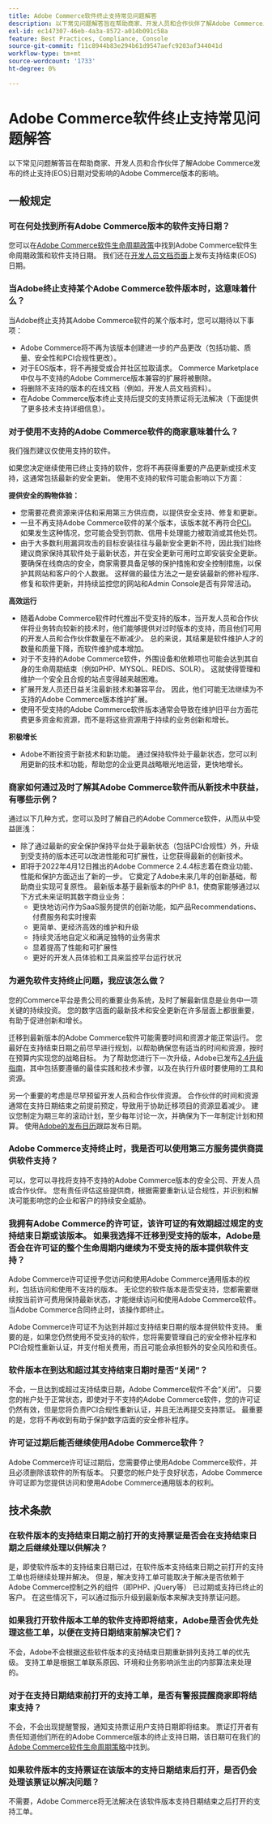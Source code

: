 ```yaml
---
title: Adobe Commerce软件终止支持常见问题解答
description: 以下常见问题解答旨在帮助商家、开发人员和合作伙伴了解Adobe Commerce发布的终止支持(EOS)日期对受影响的Adobe Commerce版本的影响。
exl-id: ec147307-46eb-4a3a-8572-a014b091c58a
feature: Best Practices, Compliance, Console
source-git-commit: f11c8944b83e294b61d9547aefc9203af344041d
workflow-type: tm+mt
source-wordcount: '1733'
ht-degree: 0%

---
```


# Adobe Commerce软件终止支持常见问题解答

以下常见问题解答旨在帮助商家、开发人员和合作伙伴了解Adobe Commerce发布的终止支持(EOS)日期对受影响的Adobe Commerce版本的影响。

## 一般规定

### 可在何处找到所有Adobe Commerce版本的软件支持日期？

您可以在[Adobe Commerce软件生命周期政策](https://www.adobe.com/content/dam/cc/en/legal/terms/enterprise/pdfs/Adobe-Commerce-Software-Lifecycle-Policy.pdf)中找到Adobe Commerce软件生命周期政策和软件支持日期。 我们还在[开发人员文档页面](https://devdocs.magento.com/release/released-versions.html)上发布支持结束(EOS)日期。

### 当Adobe终止支持某个Adobe Commerce软件版本时，这意味着什么？

当Adobe终止支持其Adobe Commerce软件的某个版本时，您可以期待以下事项：

* Adobe Commerce将不再为该版本创建进一步的产品更改（包括功能、质量、安全性和PCI合规性更改）。
* 对于EOS版本，将不再接受或合并社区拉取请求。 Commerce Marketplace中仅与不支持的Adobe Commerce版本兼容的扩展将被删除。
* 将删除不支持的版本的在线文档（例如，开发人员文档资料）。
* 在Adobe Commerce版本终止支持后提交的支持票证将无法解决（下面提供了更多技术支持详细信息）。

### 对于使用不支持的Adobe Commerce软件的商家意味着什么？

我们强烈建议仅使用支持的软件。

如果您决定继续使用已终止支持的软件，您将不再获得重要的产品更新或技术支持，这通常包括最新的安全更新。 使用不支持的软件可能会影响以下方面：

**提供安全的购物体验：**

* 您需要花费资源来评估和采用第三方供应商，以提供安全支持、修复和更新。
* 一旦不再支持Adobe Commerce软件的某个版本，该版本就不再符合[PCI](https://www.pcisecuritystandards.org/pci_security/maintaining_payment_security)。 如果发生这种情况，您可能会受到罚款、信用卡处理能力被取消或其他处罚。
* 由于大多数利用漏洞攻击的目标安装往往与最新安全更新不符，因此我们始终建议商家保持其软件处于最新状态，并在安全更新可用时立即安装安全更新。 要确保在线商店的安全，商家需要具备足够的保护措施和安全控制措施，以保护其网站和客户的个人数据。 这样做的最佳方法之一是安装最新的修补程序、修复和软件更新，并持续监控您的网站和Admin Console是否有异常活动。

**高效运行**

* 随着Adobe Commerce软件时代推出不受支持的版本，当开发人员和合作伙伴将业务转向较新的技术时，他们能够提供对过时版本的支持，而且他们可用的开发人员和合作伙伴数量在不断减少。 总的来说，其结果是软件维护人才的数量和质量下降，而软件维护成本增加。
* 对于不支持的Adobe Commerce软件，外围设备和依赖项也可能会达到其自身的生命周期结束（例如PHP、MYSQL、REDIS、SOLR）。 这就使得管理和维护一个安全且合规的站点变得越来越困难。
* 扩展开发人员还日益关注最新技术和兼容平台。 因此，他们可能无法继续为不支持的Adobe Commerce版本维护扩展。
* 使用不受支持的Adobe Commerce软件版本通常会导致在维护旧平台方面花费更多资金和资源，而不是将这些资源用于持续的业务创新和增长。

**积极增长**

* Adobe不断投资于新技术和新功能。 通过保持软件处于最新状态，您可以利用更新的技术和功能，帮助您的企业更具战略眼光地运营，更快地增长。

### 商家如何通过及时了解其Adobe Commerce软件而从新技术中获益，有哪些示例？

通过以下几种方式，您可以及时了解自己的Adobe Commerce软件，从而从中受益匪浅：

* 除了通过最新的安全保护保持平台处于最新状态（包括PCI合规性）外，升级到受支持的版本还可以改进性能和可扩展性，让您获得最新的创新技术。
* 即将于2022年4月12日推出的Adobe Commerce 2.4.4标志着在商业功能、性能和保护方面迈出了新的一步。 它奠定了Adobe未来几年的创新基础，帮助商业实现可复原性。 最新版本基于最新版本的PHP 8.1，使商家能够通过以下方式未来证明其数字商业业务：
   * 更快地访问作为SaaS服务提供的创新功能，如产品Recommendations、付费服务和实时搜索
   * 更简单、更经济高效的维护和升级
   * 持续灵活地自定义和满足独特的业务需求
   * 显着提高了性能和可扩展性
   * 更好的开发人员体验和工具来监控平台运行状况

### 为避免软件支持终止问题，我应该怎么做？

您的Commerce平台是贵公司的重要业务系统，及时了解最新信息是业务中一项关键的持续投资。 您的数字店面的最新技术和安全更新在许多层面上都很重要，有助于促进创新和增长。

迁移到最新版本的Adobe Commerce软件可能需要时间和资源才能正常运行。 您最好在支持结束日期之前尽早进行规划，以帮助确保您有适当的时间和资源，按时在预算内实现您的战略目标。 为了帮助您进行下一次升级，Adobe已发布[2.4升级指南](https://experienceleague.adobe.com/docs/commerce-operations/assets/adobe-commerce-2-4-upgrade-guide.pdf)，其中包括要遵循的最佳实践和技术步骤，以及在执行升级时要使用的工具和资源。

另一个重要的考虑是尽早预留开发人员和合作伙伴资源。 合作伙伴的时间和资源通常在支持日期结束之前提前预定，导致用于协助迁移项目的资源显着减少。 建议您制定为期三年的滚动计划，至少每年讨论一次，并确保为下一年制定计划和预算。 使用[Adobe的发布日历](https://devdocs.magento.com/release/)跟踪发布日期。

### Adobe Commerce支持终止时，我是否可以使用第三方服务提供商提供软件支持？

可以，您可以寻找将支持不支持的Adobe Commerce版本的安全公司、开发人员或合作伙伴。 您有责任评估这些提供商，根据需要重新认证合规性，并识别和解决可能影响您的企业和客户的持续安全威胁。

### 我拥有Adobe Commerce的许可证，该许可证的有效期超过规定的支持结束日期或该版本。 如果我选择不迁移到受支持的版本，Adobe是否会在许可证的整个生命周期内继续为不受支持的版本提供软件支持？

Adobe Commerce许可证授予您访问和使用Adobe Commerce通用版本的权利，包括访问和使用不支持的版本。 无论您的软件版本是否受支持，您都需要继续按当前许可费用保持最新状态，才能继续访问和使用Adobe Commerce软件。 当Adobe Commerce合同终止时，该操作即终止。

Adobe Commerce许可证不为达到并超过支持结束日期的版本提供软件支持。 重要的是，如果您仍然使用不受支持的软件，您将需要管理自己的安全修补程序和PCI合规性重新认证，并支付相关费用，而且可能会承担额外的安全风险和责任。

### 软件版本在到达和超过其支持结束日期时是否“关闭”？

不会，一旦达到或超过支持结束日期，Adobe Commerce软件不会“关闭”。 只要您的帐户处于正常状态，即使对于不支持的Adobe Commerce软件，您的许可证仍然有效，但是您将负责PCI合规性重新认证，并且无法再提交支持票证。 最重要的是，您将不再收到有助于保护数字店面的安全修补程序。

### 许可证过期后能否继续使用Adobe Commerce软件？

Adobe Commerce许可证过期后，您需要停止使用Adobe Commerce软件，并且必须删除该软件的所有版本。 只要您的帐户处于良好状态，Adobe Commerce许可证即为您提供访问和使用Adobe Commerce通用版本的权利。

## 技术条款

### 在软件版本的支持结束日期之前打开的支持票证是否会在支持结束日期之后继续处理以供解决？

是，即使软件版本的支持结束日期已过，在软件版本支持结束日期之前打开的支持工单也将继续处理并解决。 但是，解决支持工单可能取决于解决是否依赖于Adobe Commerce控制之外的组件（即PHP、jQuery等） 已过期或支持已终止的客户。 在这些情况下，可以通过指示升级到最新版本来解决支持票证问题。

### 如果我打开软件版本工单的软件支持即将结束，Adobe是否会优先处理这些工单，以便在支持日期结束前解决它们？

不会，Adobe不会根据这些软件版本的支持结束日期重新排列支持工单的优先级。 支持工单是根据工单联系原因、环境和业务影响派生出的内部算法来处理的。

### 对于在支持日期结束前打开的支持工单，是否有警报提醒商家即将结束支持？

不会，不会出现提醒警报，通知支持票证用户支持日期即将结束。 票证打开者有责任知道他们所在的Adobe Commerce版本的终止支持日期，该日期可在我们的[Adobe Commerce软件生命周期策略](https://magento.com/sites/default/files/magento-software-lifecycle-policy.pdf)中找到。

### 如果软件版本的支持票证在该版本的支持日期结束后打开，是否仍会处理该票证以解决问题？

不需要，Adobe Commerce将无法解决在该软件版本支持日期结束之后打开的支持工单。
